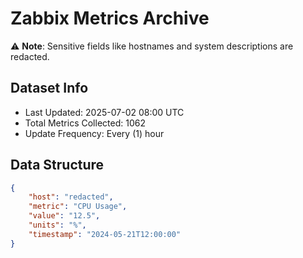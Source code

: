 # Zabbix Metrics Archive

⚠️ **Note**: Sensitive fields like hostnames and system descriptions are redacted.

## Dataset Info
- Last Updated: 2025-07-02 08:00 UTC
- Total Metrics Collected: 1062
- Update Frequency: Every (1) hour

## Data Structure
```json
{
    "host": "redacted",
    "metric": "CPU Usage",
    "value": "12.5",
    "units": "%",
    "timestamp": "2024-05-21T12:00:00"
}
```
